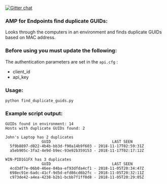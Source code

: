 [![Gitter chat](https://img.shields.io/badge/gitter-join%20chat-brightgreen.svg)](https://gitter.im/CiscoSecurity/AMP-for-Endpoints "Gitter chat")

### AMP for Endpoints find duplicate GUIDs:

Looks through the computers in an environment and finds duplicate GUIDs based on MAC address.

### Before using you must update the following:
The authentication parameters are set in the ```api.cfg``` :
- client_id 
- api_key

### Usage:
```
python find_duplicate_guids.py
```

### Example script output:
```
GUIDs found in environment: 14
Hosts with duplicate GUIDs found: 2

John's Laptop has 2 duplicates
                GUID                           LAST SEEN
  5f9b8897-d022-4b4b-bb3d-f90a14b9f603 - 2018-11-17T02:59:31Z
  a5eb905c-3fa2-4e9d-b9ec-93e92b359153 - 2018-11-17T02:17:12Z

WIN-PID1G1FX has 3 duplicates
                GUID                           LAST SEEN
  4cd3df7e-06b0-46ee-84ba-ef93dfda4cf1 - 2018-11-05T20:34:47Z
  698ec91e-6adc-41cf-9d5d-efd86cd6b2fc - 2018-11-05T20:32:11Z
  c973de42-a4ea-4238-b2b1-bcbb7f1ff0d8 - 2018-11-05T20:29:05Z
```
